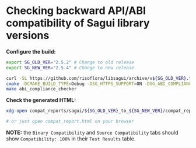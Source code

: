 # Checking backward API/ABI compatibility of Sagui library versions

**Configure the build:**

```bash
export SG_OLD_VER="2.5.2" # Change to old release
export SG_NEW_VER="2.5.4" # Change to new release

curl -SL https://github.com/risoflora/libsagui/archive/v${SG_OLD_VER}.tar.gz | tar -zx
cmake -DCMAKE_BUILD_TYPE=Debug -DSG_HTTPS_SUPPORT=ON -DSG_ABI_COMPLIANCE_CHECKER=ON -DSG_OLD_LIB_DIR=$(pwd)/libsagui-${SG_OLD_VER} -DSG_OLD_LIB_VERSION=${SG_OLD_VER} ..
make abi_compliance_checker
```

**Check the generated HTML:**

```bash
xdg-open compat_reports/sagui/${SG_OLD_VER}_to_${SG_NEW_VER}/compat_report.html

# or just open compat_report.html on your browser
```

**NOTE:** the `Binary Compatibility` and `Source Compatibility` tabs should show `Compatibility: 100%` in their `Test Results` table.
